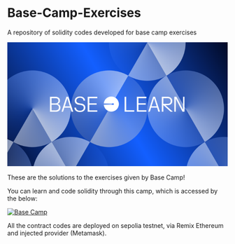 # Base-Camp-Exercises
A repository of solidity codes developed for base camp exercises

![image](https://github.com/SobhanMoghimi/Base-Camp-Exercises/blob/main/assets/Base_Learn_Banner.png)

These are the solutions to the exercises given by Base Camp!

You can learn and code solidity through this camp, which is accessed by the below:

[![Base Camp](https://docs.base.org/img/logo_dark.svg)](https://docs.base.org/base-learn/)

All the contract codes are deployed on sepolia testnet, via Remix Ethereum and injected provider (Metamask).
